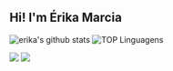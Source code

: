 ## Hi! I'm Érika Marcia

![erika's github stats](https://github-readme-stats.vercel.app/api?username=erikamarcia&show_icons=true&theme=dracula)
![TOP Linguagens](https://github-readme-stats.vercel.app/api/top-langs/?username=erikamarcia&layout=compact&theme=dracula)

[![](https://img.shields.io/badge/-@ErikaMarcia-%23181717?style=flat-square&logo=github)](https://github.com/ErikaMarcia)
[![](https://img.shields.io/badge/-Erika%20Marcia-blue?style=flat-square&logo=Linkedin&logoColor=white&link=https://www.linkedin.com/in/erika-marcia/)](https://www.linkedin.com/in/erika-marcia/)
